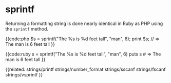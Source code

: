 # sprintf

Returning a formatting string is done nearly identical in Ruby as PHP using
the `sprintf` method.

{{code:php
    $s = sprintf("The %s is %d feet tall", "man", 6);
    print $s;
    // => The man is 6 feet tall
}}

{{code:ruby
    s = sprintf("The %s is %d feet tall", "man", 6)
    puts s
    # => The man is 6 feet tall
}}


{{related:
    strings/printf
    strings/number_format
    strings/sscanf
    strings/fscanf
    strings/vsprintf
}}
